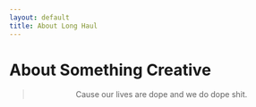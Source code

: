 ```yaml
---
layout: default
title: About Long Haul
---
```


<div class="post">
	<h1 class="pageTitle">About Something Creative</h1>
  <blockquote style="text-align: center;">Cause our lives are dope and we do dope shit.</blockquote>
</div>
